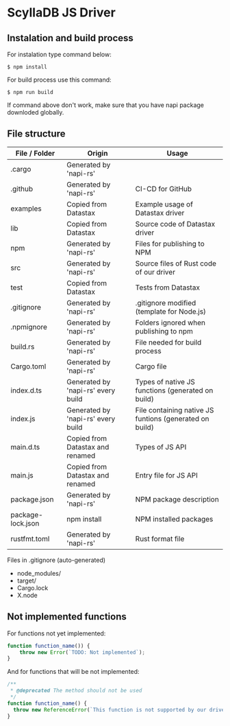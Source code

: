 # ScyllaDB JS Driver

## Instalation and build process

For instalation type command below:

```
$ npm install
```

For build process use this command:

```
$ npm run build
```

If command above don't work, make sure that you have napi package downloded globally.

## File structure

| File / Folder     | Origin                             | Usage                                 
| ----------------- | ---------------------------------- | --------------------------------------
| .cargo            | Generated by 'napi-rs'             | 
| .github           | Generated by 'napi-rs'             | CI-CD for GitHub
| examples          | Copied from Datastax               | Example usage of Datastax driver
| lib               | Copied from Datastax               | Source code of Datastax driver
| npm               | Generated by 'napi-rs'             | Files for publishing to NPM
| src               | Generated by 'napi-rs'             | Source files of Rust code of our driver
| test              | Copied from Datastax               | Tests from Datastax
| .gitignore        | Generated by 'napi-rs'             | .gitignore modified (template for Node.js)
| .npmignore        | Generated by 'napi-rs'             | Folders ignored when publishing to npm
| build.rs          | Generated by 'napi-rs'             | File needed for build process
| Cargo.toml        | Generated by 'napi-rs'             | Cargo file
| index.d.ts        | Generated by 'napi-rs' every build | Types of native JS functions (generated on build)
| index.js          | Generated by 'napi-rs' every build | File containing native JS funtions (generated on build)
| main.d.ts         | Copied from Datastax and renamed   | Types of JS API
| main.js           | Copied from Datastax and renamed   | Entry file for JS API
| package.json      | Generated by 'napi-rs'             | NPM package description
| package-lock.json | npm install                        | NPM installed packages
| rustfmt.toml      | Generated by 'napi-rs'             | Rust format file

Files in .gitignore (auto-generated)

- node_modules/
- target/
- Cargo.lock
- X.node

## Not implemented functions

For functions not yet implemented:

```js
function function_name()) {
    throw new Error(`TODO: Not implemented`);
}
```

And for functions that will be not implemented:

```js
/**
 * @deprecated The method should not be used
 */
function function_name() {
  throw new ReferenceError(`This function is not supported by our driver`);
}
```
